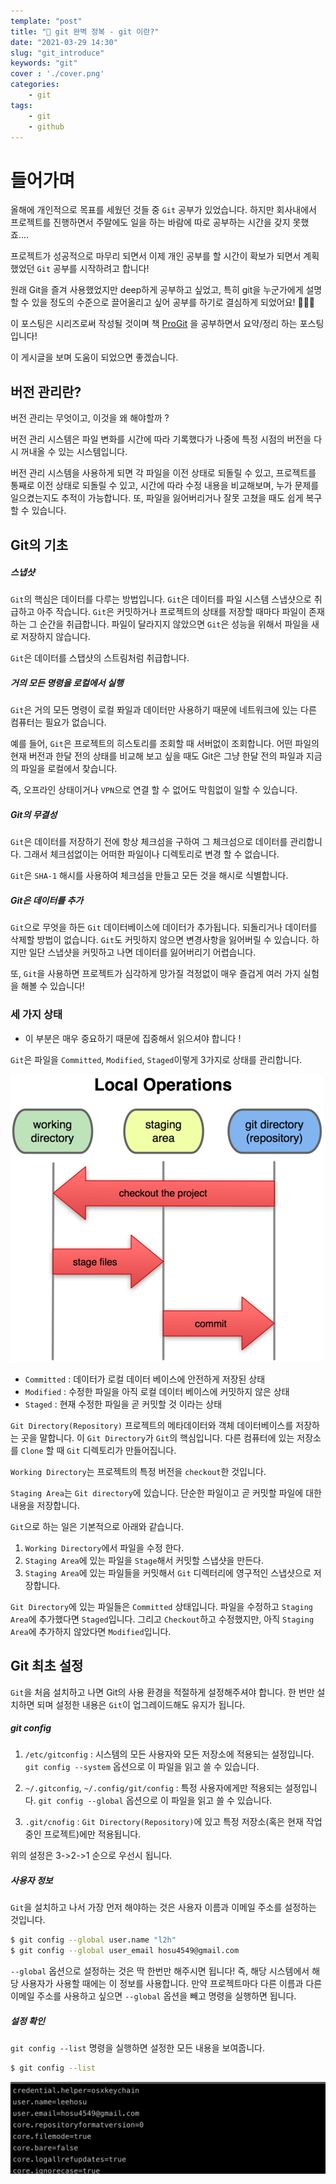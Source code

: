 ```yaml
---
template: "post"
title: "👾 git 완벽 정복 - git 이란?"
date: "2021-03-29 14:30"
slug: "git_introduce"
keywords: "git"
cover : './cover.png'
categories: 
    - git
tags:
    - git
    - github
---
```


# 들어가며

올해에 개인적으로 목표를 세웠던 것들 중 `Git` 공부가 있었습니다. 하지만 회사내에서 프로젝트를 진행하면서 주말에도 일을 하는 바람에 따로 공부하는 시간을 갖지 못했죠.... 

프로젝트가 성공적으로 마무리 되면서 이제 개인 공부를 할 시간이 확보가 되면서 계획했었던 `Git` 공부를 시작하려고 합니다!

원래 Git을 즐겨 사용했었지만 deep하게 공부하고 싶었고, 특히 git을 누군가에게 설명할 수 있을 정도의 수준으로 끌어올리고 싶어 공부를 하기로 결심하게 되었어요! 🙇🏼‍♂️

이 포스팅은 시리즈로써 작성될 것이며 책 [ProGit](http://www.yes24.com/Product/Goods/24841824) 을 공부하면서 요약/정리 하는 포스팅입니다!

이 게시글을 보며 도움이 되었으면 좋겠습니다.

## 버전 관리란?

버전 관리는 무엇이고, 이것을 왜 해야할까 ? 

버전 관리 시스템은 파일 변화를 시간에 따라 기록했다가 나중에 특정 시점의 버전을 다시 꺼내올 수 있는 시스템입니다.

버전 관리 시스템을 사용하게 되면 각 파일을 이전 상태로 되돌릴 수 있고, 프로젝트를 통째로 이전 상태로 되돌릴 수 있고, 시간에 따라 수정 내용을 비교해보며, 누가 문제를 일으켰는지도 추적이 가능합니다. 또, 파일을 잃어버리거나 잘못 고쳤을 때도 쉽게 복구 할 수 있습니다.

## Git의 기초

##### 스냅샷
`Git`의 핵심은 데이터를 다루는 방법입니다. `Git`은 데이터를 파일 시스템 스냅샷으로 취급하고 아주 작습니다. `Git`은 커밋하거나 프로젝트의 상태를 저장할 때마다 파일이 존재하는 그 순간을 취급합니다. 파일이 달라지지 않았으면 `Git`은 성능을 위해서 파일을 새로 저장하지 않습니다.

`Git`은 데이터를 스탭샷의 스트림처럼 취급합니다.


##### 거의 모든 명령을 로컬에서 실행
`Git`은 거의 모든 명령이 로컬 퐈일과 데이터만 사용하기 때문에 네트워크에 있는 다른 컴퓨터는 필요가 없습니다.

예를 들어, `Git`은 프로젝트의 히스토리를 조회할 때 서버없이 조회합니다. 어떤 파일의 현재 버전과 한달 전의 상태를 비교해 보고 싶을 때도 Git은 그냥 한달 전의 파일과 지금의 파일을 로컬에서 찾습니다.

즉, 오프라인 상태이거나 `VPN`으로 연결 할 수 없어도 막힘없이 일할 수 있습니다.

##### Git의 무결성
`Git`은 데이터를 저장하기 전에 항상 체크섬을 구하여 그 체크섬으로 데이터를 관리합니다. 그래서 체크섬없이는 어떠한 파일이나 디렉토리로 변경 할 수 없습니다.

`Git`은 `SHA-1` 해시를 사용하여 체크섬을 만들고 모든 것을 해시로 식별합니다. 

##### Git은 데이터를 추가
`Git`으로 무엇을 하든 `Git` 데이터베이스에 데이터가 추가됩니다. 되돌리거나 데이터를 삭제할 방법이 없습니다. `Git`도 커밋하지 않으면 변경사항을 잃어버릴 수 있습니다. 하지만 일단 스냅샷을 커밋하고 나면 데이터를 잃어버리기 어렵습니다.

또, `Git`을 사용하면 프로젝트가 심각하게 망가질 걱정없이 매우 즐겁게 여러 가지 실험을 해볼 수 있습니다!

### 세 가지 상태
- 이 부분은 매우 중요하기 때문에 집중해서 읽으셔야 합니다 !

`Git`은 파일을 `Committed`, `Modified`, `Staged`이렇게 3가지로 상태를 관리합니다. 


![git_status](./git_status.png)


- `Committed` : 데이터가 로컬 데이터 베이스에 안전하게 저장된 상태
- `Modified` :  수정한 파일을 아직 로컬 데이터 베이스에 커밋하지 않은 상태
- `Staged` : 현재 수정한 파일을 곧 커밋할 것 이라는 상태


`Git Directory(Repository)` 프로젝트의 메타데이터와 객체 데이터베이스를 저장하는 곳을 말합니다. 이 `Git Directory`가 `Git`의 핵심입니다. 다른 컴퓨터에 있는 저장소를 `Clone` 할 때 `Git` 디렉토리가 만들어집니다.

`Working Directory`는 프로젝트의 특정 버전을 `checkout`한 것입니다.

`Staging Area`는 `Git directory`에 있습니다. 단순한 파일이고 곧 커밋할 파일에 대한 내용을 저장합니다.

`Git`으로 하는 일은 기본적으로 아래와 같습니다.

1. `Working Directory`에서 파일을 수정 한다.
2. `Staging Area`에 있는 파일을 `Stage`해서 커밋할 스냅샷을 만든다.
3. `Staging Area`에 있는 파일들을 커밋해서 `Git` 디렉터리에 영구적인 스냅샷으로 저장합니다.

`Git Directory`에 있는 파일들은 `Committed` 상태입니다. 파일을 수정하고 `Staging Area`에 추가했다면 `Staged`입니다. 그리고 `Checkout`하고 수정했지만, 아직 `Staging Area`에 추가하지 않았다면 `Modified`입니다.

## Git 최초 설정
`Git`을 처음 설치하고 나면 Git의 사용 환경을 적절하게 설정해주셔야 합니다. 한 번만 설치하면 되며 설정한 내용은 `Git`이 업그레이드해도 유지가 됩니다.

##### git config
1. `/etc/gitconfig` : 시스템의 모든 사용자와 모든 저장소에 적용되는 설정입니다. `git config --system` 옵션으로 이 파일을 읽고 쓸 수 있습니다.

2. `~/.gitconfig`, `~/.config/git/config` : 특정 사용자에게만 적용되는 설정입니다. `git config --global` 옵션으로 이 파일을 읽고 쓸 수 있습니다.

3. `.git/cnofig` : `Git Directory(Repository)`에 있고 특정 저장소(혹은 현재 작업중인 프로젝트)에만 적용됩니다.

위의 설정은 3->2->1 순으로 우선시 됩니다.

##### 사용자 정보
`Git`을 설치하고 나서 가장 먼저 해야하는 것은 사용자 이름과 이메일 주소를 설정하는 것입니다.

```bash
$ git config --global user.name "l2h"
$ git config --global user_email hosu4549@gmail.com
```

`--global` 옵션으로 설정하는 것은 딱 한번만 해주시면 됩니다! 즉, 해당 시스템에서 해당 사용자가 사용할 때에는 이 정보를 사용합니다. 만약 프로젝트마다 다른 이름과 다른 이메일 주소를 사용하고 싶으면 `--global` 옵션을 빼고 명령을 실행하면 됩니다.

##### 설정 확인
`git config --list` 명령을 실행하면 설정한 모든 내용을 보여줍니다.

```bash
$ git config --list
```

![config-list](./git-config-list.png)
